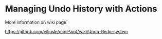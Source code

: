 # Managing Undo History with Actions

More information on wiki page:

https://github.com/viliusle/miniPaint/wiki/Undo-Redo-system
